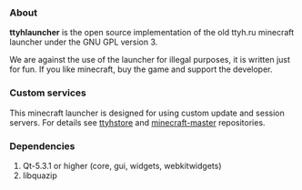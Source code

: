 ### About

**ttyhlauncher** is the open source implementation of the old ttyh.ru minecraft launcher under the GNU GPL version 3.

We are against the use of the launcher for illegal purposes, it is written just for fun. If you like minecraft, buy the game and support the developer.


### Custom services

This minecraft launcher is designed for using custom update and session servers. For details see [ttyhstore](https://github.com/betrok/ttyhstore) and [minecraft-master](https://github.com/GeorgeFilipkin/minecraft-master) repositories.


### Dependencies

1. Qt-5.3.1 or higher (core, gui, widgets, webkitwidgets)
2. libquazip

